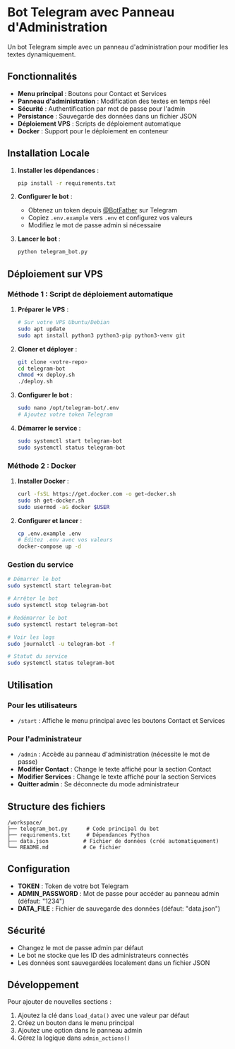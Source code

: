 # Bot Telegram avec Panneau d'Administration

Un bot Telegram simple avec un panneau d'administration pour modifier les textes dynamiquement.

## Fonctionnalités

- **Menu principal** : Boutons pour Contact et Services
- **Panneau d'administration** : Modification des textes en temps réel
- **Sécurité** : Authentification par mot de passe pour l'admin
- **Persistance** : Sauvegarde des données dans un fichier JSON
- **Déploiement VPS** : Scripts de déploiement automatique
- **Docker** : Support pour le déploiement en conteneur

## Installation Locale

1. **Installer les dépendances** :
   ```bash
   pip install -r requirements.txt
   ```

2. **Configurer le bot** :
   - Obtenez un token depuis [@BotFather](https://t.me/botfather) sur Telegram
   - Copiez `.env.example` vers `.env` et configurez vos valeurs
   - Modifiez le mot de passe admin si nécessaire

3. **Lancer le bot** :
   ```bash
   python telegram_bot.py
   ```

## Déploiement sur VPS

### Méthode 1 : Script de déploiement automatique

1. **Préparer le VPS** :
   ```bash
   # Sur votre VPS Ubuntu/Debian
   sudo apt update
   sudo apt install python3 python3-pip python3-venv git
   ```

2. **Cloner et déployer** :
   ```bash
   git clone <votre-repo>
   cd telegram-bot
   chmod +x deploy.sh
   ./deploy.sh
   ```

3. **Configurer le bot** :
   ```bash
   sudo nano /opt/telegram-bot/.env
   # Ajoutez votre token Telegram
   ```

4. **Démarrer le service** :
   ```bash
   sudo systemctl start telegram-bot
   sudo systemctl status telegram-bot
   ```

### Méthode 2 : Docker

1. **Installer Docker** :
   ```bash
   curl -fsSL https://get.docker.com -o get-docker.sh
   sudo sh get-docker.sh
   sudo usermod -aG docker $USER
   ```

2. **Configurer et lancer** :
   ```bash
   cp .env.example .env
   # Éditez .env avec vos valeurs
   docker-compose up -d
   ```

### Gestion du service

```bash
# Démarrer le bot
sudo systemctl start telegram-bot

# Arrêter le bot
sudo systemctl stop telegram-bot

# Redémarrer le bot
sudo systemctl restart telegram-bot

# Voir les logs
sudo journalctl -u telegram-bot -f

# Statut du service
sudo systemctl status telegram-bot
```

## Utilisation

### Pour les utilisateurs
- `/start` : Affiche le menu principal avec les boutons Contact et Services

### Pour l'administrateur
- `/admin` : Accède au panneau d'administration (nécessite le mot de passe)
- **Modifier Contact** : Change le texte affiché pour la section Contact
- **Modifier Services** : Change le texte affiché pour la section Services
- **Quitter admin** : Se déconnecte du mode administrateur

## Structure des fichiers

```
/workspace/
├── telegram_bot.py      # Code principal du bot
├── requirements.txt     # Dépendances Python
├── data.json           # Fichier de données (créé automatiquement)
└── README.md           # Ce fichier
```

## Configuration

- **TOKEN** : Token de votre bot Telegram
- **ADMIN_PASSWORD** : Mot de passe pour accéder au panneau admin (défaut: "1234")
- **DATA_FILE** : Fichier de sauvegarde des données (défaut: "data.json")

## Sécurité

- Changez le mot de passe admin par défaut
- Le bot ne stocke que les ID des administrateurs connectés
- Les données sont sauvegardées localement dans un fichier JSON

## Développement

Pour ajouter de nouvelles sections :
1. Ajoutez la clé dans `load_data()` avec une valeur par défaut
2. Créez un bouton dans le menu principal
3. Ajoutez une option dans le panneau admin
4. Gérez la logique dans `admin_actions()`